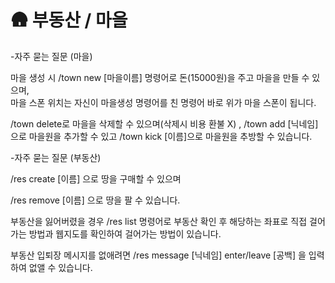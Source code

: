# 🛖 부동산 / 마을

\-자주 묻는 질문 (마을)

마을 생성 시 /town new \[마을이름] 명령어로 돈(15000원)을 주고 마을을 만들 수 있으며,\
마을 스폰 위치는 자신이 마을생성 명령어를 친 명령어 바로 위가 마을 스폰이 됩니다.

/town delete로 마을을 삭제할 수 있으며(삭제시 비용 환불 X) , /town add \[닉네임] 으로 마을원을 추가할 수 있고 /town kick \[이름]으로 마을원을 추방할 수 있습니다.



\-자주 묻는 질문 (부동산)

/res create \[이름] 으로 땅을 구매할 수 있으며

/res remove \[이름] 으로 땅을 팔 수 있습니다.&#x20;

부동산을 잃어버렸을 경우 /res list 명령어로 부동산 확인 후 해당하는 좌표로 직접 걸어가는 방법과 웹지도를 확인하여 걸어가는 방법이 있습니다.

부동산 입퇴장 메시지를 없애려면 /res message \[닉네임] enter/leave \[공백] 을 입력하여 없앨 수 있습니다.&#x20;
